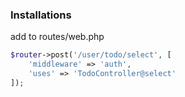 ### Installations

add to routes/web.php
```php
$router->post('/user/todo/select', [
	'middleware' => 'auth',
	'uses' => 'TodoController@select'
]);
```
